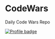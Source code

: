 # CodeWars
Daily Code Wars Repo

[![Profile badge](https://www.codewars.com/users/JonTheAlex/badges/large)](https://www.codewars.com/users/JonTheAlex)
